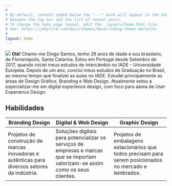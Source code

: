 ```yaml
---
#
# By default, content added below the "---" mark will appear in the home page
# between the top bar and the list of recent posts.
# To change the home page layout, edit the _layouts/home.html file.
# See: https://jekyllrb.com/docs/themes/#overriding-theme-defaults
#
layout: home
---
```


<img src="../assets/images/avatar.png">
<strong>Olá!</strong> Chamo-me Diogo Santos, tenho 26 anos de idade e sou brasileiro, de Florianópolis, Santa Catarina. Estou em Portugal desde Setembro de 2017, quando iniciei meus estudos de intercâmbio no IADE - Universidade Europeia. Depois de um ano, concluí meus estudos de Graduação no Brasil, ao mesmo tempo que finalizei as aulas no IADE. Estudei principalmente as áreas de Design Gráfico, Branding e Web Design. Atualmente estou a especializar-me em digital experience design, com foco para aárea de User Experience Design.

<h2>Habilidades</h2>

Branding Design               | Digital & Web Design               | Graphic Design               
--------------------- | --------------------- | --------------------- 
Projetos de construção de marcas inovadoras e autênticas para diversos setores da indústria.                 | Soluções digitais para potencializar os serviços de empresas e marcas que se importam valorizam-se assim como os seus clientes.           | Projetos de embalagens estacionários que todos precisam para serem posicionados no mercado e lembrados.     
